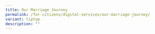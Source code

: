 ```yaml
---
title: Our Marriage Journey
permalink: /for-citizens/digital-services/our-marriage-journey/
variant: tiptap
description: ""
---
```

